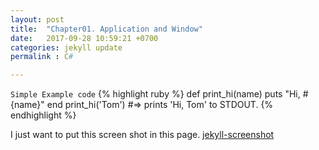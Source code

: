 ```yaml
---
layout: post
title:  "Chapter01. Application and Window"
date:   2017-09-28 10:59:21 +0700
categories: jekyll update
permalink : C#

---
```

`Simple Example code`
{% highlight ruby %}
def print_hi(name)
  puts "Hi, #{name}"
end
print_hi('Tom')
#=> prints 'Hi, Tom' to STDOUT.
{% endhighlight %}

I just want to put this screen shot in this page.
[jekyll-screenshot](https://paypulse.github.io/assets/images/test.jpg)
